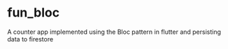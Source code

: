 # fun_bloc
A counter app implemented using the Bloc pattern in flutter and persisting data to firestore

